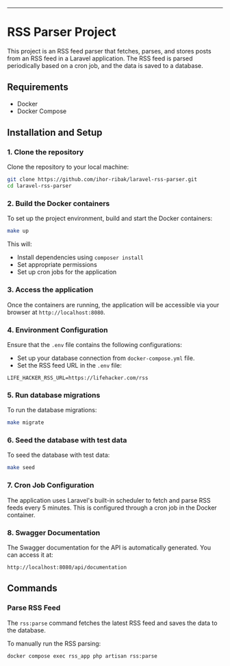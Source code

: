 
---

# RSS Parser Project

This project is an RSS feed parser that fetches, parses, and stores posts from an RSS feed in a Laravel application. The RSS feed is parsed periodically based on a cron job, and the data is saved to a database.

## Requirements

- Docker
- Docker Compose

## Installation and Setup

### 1. Clone the repository

Clone the repository to your local machine:

```bash
git clone https://github.com/ihor-ribak/laravel-rss-parser.git
cd laravel-rss-parser
```

### 2. Build the Docker containers

To set up the project environment, build and start the Docker containers:

```bash
make up
```

This will:

- Install dependencies using `composer install`
- Set appropriate permissions
- Set up cron jobs for the application

### 3. Access the application

Once the containers are running, the application will be accessible via your browser at `http://localhost:8080`.

### 4. Environment Configuration

Ensure that the `.env` file contains the following configurations:

- Set up your database connection from `docker-compose.yml` file.
- Set the RSS feed URL in the `.env` file:

```env
LIFE_HACKER_RSS_URL=https://lifehacker.com/rss
```

### 5. Run database migrations

To run the database migrations:

```bash
make migrate
```

### 6. Seed the database with test data

To seed the database with test data:

```bash
make seed
```

### 7. Cron Job Configuration

The application uses Laravel's built-in scheduler to fetch and parse RSS feeds every 5 minutes. This is configured through a cron job in the Docker container.

### 8. Swagger Documentation

The Swagger documentation for the API is automatically generated. You can access it at:

```text
http://localhost:8080/api/documentation
```

## Commands

### Parse RSS Feed

The `rss:parse` command fetches the latest RSS feed and saves the data to the database.

To manually run the RSS parsing:

```bash
docker compose exec rss_app php artisan rss:parse
```
